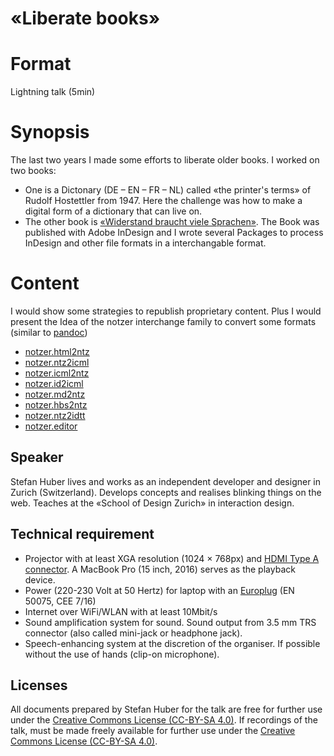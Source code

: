 # «Liberate books»

# Format
Lightning talk (5min)

# Synopsis
The last two years I made some efforts to liberate older books. I worked on two books:

* One is a Dictonary (DE – EN – FR – NL) called «the printer's terms» of Rudolf Hostettler from 1947. Here the challenge was how to make a digital form of a dictionary that can live on.
* The other book is [«Widerstand braucht viele Sprachen»](http://www.edition8.ch/buch/widerstand-braucht-viele-sprachen/). The Book was published with Adobe InDesign and I wrote several Packages to process InDesign and other file formats in a interchangable format.

# Content
I would show some strategies to republish proprietary content. Plus I would present the Idea of the notzer interchange family to convert some formats (similar to [pandoc](https://pandoc.org/))
* [notzer.html2ntz](https://github.com/signalwerk/notzer.html2ntz)
* [notzer.ntz2icml](https://github.com/signalwerk/notzer.ntz2icml)
* [notzer.icml2ntz](https://github.com/signalwerk/notzer.icml2ntz)
* [notzer.id2icml](https://github.com/signalwerk/notzer.id2icml)
* [notzer.md2ntz](https://github.com/signalwerk/notzer.md2ntz)
* [notzer.hbs2ntz](https://github.com/signalwerk/notzer.hbs2ntz)
* [notzer.ntz2idtt](https://github.com/signalwerk/notzer.ntz2idtt)
* [notzer.editor](https://github.com/signalwerk/notzer.editor)

## Speaker
Stefan Huber lives and works as an independent developer and designer in Zurich (Switzerland). Develops concepts and realises  blinking things on the web. Teaches at the «School of Design Zurich» in interaction design. 


## Technical requirement
* Projector with at least XGA resolution (1024 × 768px) and [HDMI Type A connector](https://en.wikipedia.org/wiki/HDMI#/media/File:HDMI_Connector_Types.png). A MacBook Pro (15 inch, 2016) serves as the playback device.
* Power (220-230 Volt at 50 Hertz) for laptop with an [Europlug](https://en.wikipedia.org/wiki/Europlug) (EN 50075, CEE 7/16)
* Internet over WiFi/WLAN with at least 10Mbit/s
* Sound amplification system for sound. Sound output from 3.5 mm TRS connector (also called mini-jack or headphone jack). 
* Speech-enhancing system at the discretion of the organiser. If possible without the use of hands (clip-on microphone).

## Licenses
All documents prepared by Stefan Huber for the talk are free for further use under the [Creative Commons License (CC-BY-SA 4.0)](https://creativecommons.org/licenses/by-sa/4.0/).
If recordings of the talk, must be made freely available for further use under the [Creative Commons License (CC-BY-SA 4.0)](https://creativecommons.org/licenses/by-sa/4.0/).

